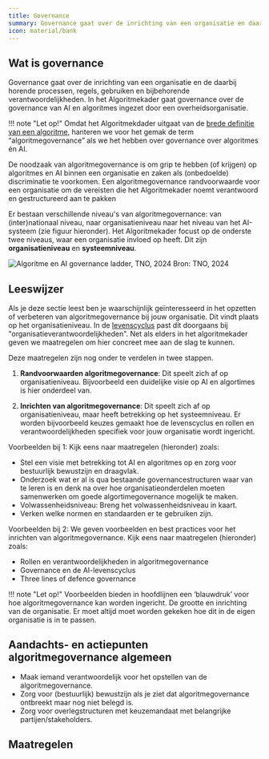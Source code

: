 ```yaml
---
title: Governance
summary: Governance gaat over de inrichting van een organisatie en daar bijbehorende processen en verantwoordelijkheden.
icon: material/bank
---
```


## Wat is governance

Governance gaat over de inrichting van een organisatie en de daarbij horende processen, regels, gebruiken en bijbehorende verantwoordelijkheden. 
In het Algoritmekader gaat governance over de governance van AI en algoritmes ingezet door een overheidsorganisatie. 

!!! note "Let op!"
    Omdat het Algoritmekdader uitgaat van de [brede definitie van een algoritme](../overhetalgoritmekader/definities.md), hanteren we voor het gemak de term “algoritmegovernance” als we het hebben over governance over algoritmes én AI. 

De noodzaak van algoritmegovernance is om grip te hebben (of krijgen) op algoritmes en AI binnen een organisatie en zaken als (onbedoelde) discriminatie te voorkomen. 
Een algoritmegovernance randvoorwaarde voor een organisatie om de vereisten die het Algoritmekader noemt verantwoord en gestructureerd aan te pakken

Er bestaan verschillende niveau's van algoritmegovernance: van (inter)nationaal niveau, naar organisatieniveau naar het niveau van het AI-systeem (zie figuur hieronder). 
Het Algoritmekader focust op de onderste twee niveaus, waar een organisatie invloed op heeft.
Dit zijn **organisatieniveau** en **systeemniveau**.

![Algoritme en AI governance ladder, TNO, 2024](https://github.com/user-attachments/assets/e6102b7f-347b-447a-83e5-bc423ad031c3)
Bron: TNO, 2024

## Leeswijzer

Als je deze sectie leest ben je waarschijnlijk geïnteresseerd in het opzetten of verbeteren van algoritmegovernance bij jouw organisatie. Dit vindt plaats op het organisatieniveau. In de [levenscyclus](https://minbzk.github.io/Algoritmekader/levenscyclus/) past dit doorgaans bij "organisatieverantwoordelijkheden". Net als elders in het algoritmekader geven we maatregelen om hier concreet mee aan de slag te kunnen. 

Deze maatregelen zijn nog onder te verdelen in twee stappen.
1. **Randvoorwaarden algoritmegovernance**: Dit speelt zich af op organisatieniveau. Bijvoorbeeld een duidelijke visie op AI en algortimes is hier onderdeel van.

2. **Inrichten van algoritmegovernance**: Dit speelt zich af op organisatieniveau, maar heeft betrekking op het systeemniveau. Er worden bijvoorbeeld keuzes gemaakt hoe de levenscyclus en rollen en verantwoordelijkheden specifiek voor jouw organisatie wordt ingericht.

Voorbeelden bij 1:
Kijk eens naar maatregelen (hieronder) zoals:
* Stel een visie met betrekking tot AI en algoritmes op en zorg voor bestuurlijk bewustzijn en draagvlak.
* Onderzoek wat er al is qua bestaande governancestructuren waar van te leren is en denk na over hoe organisatieonderdelen moeten samenwerken om goede algortimegovernance mogelijk te maken.
* Volwassenheidsniveau: Breng het volwassenheidsniveau in kaart.
* Verken welke normen en standaarden er te gebruiken zijn.


Voorbeelden bij 2:
We geven voorbeelden en best practices voor het inrichten van algoritmegovernance.
Kijk eens naar maatregelen (hieronder) zoals:
* Rollen en verantwoordelijkheden in algoritmegovernance
* Governance en de AI-levenscyclus
* Three lines of defence governance

!!! note "Let op!"
    Voorbeelden bieden in hoofdlijnen een ‘blauwdruk’ voor hoe algoritmegovernance kan worden ingericht. 
    De grootte en inrichting van de organisatie. 
    Er moet altijd moet worden gekeken hoe dit in de eigen organisatie is in te passen. 
 

## Aandachts- en actiepunten algoritmegovernance algemeen
* Maak iemand verantwoordelijk voor het opstellen van de algoritmegovernance.
* Zorg voor (bestuurlijk) bewustzijn als je ziet dat algoritmegovernance ontbreekt maar nog niet belegd is.
* Zorg voor overlegstructuren met keuzemandaat met belangrijke partijen/stakeholders.


## Maatregelen

<!-- list_maatregelen onderwerp/governance no-search no-onderwerp no-rol no-levenscyclus -->
